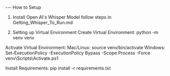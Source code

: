 --- How to Setup 
1. Install Open AI's Whisper Model
follow steps in Getting_Whisper_To_Run.md

2. Setting up Virtual Environment
Create Virtual Environment:
python -m venv venv

Activate Virtual Environment:
Mac/Linux:
source venv/bin/activate
Windows:
Set-ExecutionPolicy -ExecutionPolicy Bypass -Scope Process -Force
venv\Scripts\Activate.ps1

Install Requirements:
pip install -r requirements.txt


